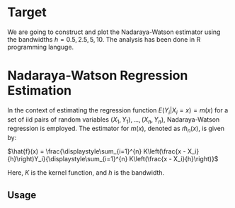 # Target
We are going to construct and
plot the Nadaraya-Watson estimator using the bandwidths $h=0.5, 2.5, 5, 10$. The analysis has been done in R programming languge. 

# Nadaraya-Watson Regression Estimation

In the context of estimating the regression function $E(Y_i | X_i = x) = m(x)$ for a set of iid pairs of random variables $(X_1, Y_1), \ldots, (X_n, Y_n)$, Nadaraya-Watson regression is employed. The estimator for $m(x)$, denoted as $\hat{m}_n(x)$, is given by:


$\hat{f}(x) = \frac{\displaystyle\sum_{i=1}^{n} K\left(\frac{x - X_i}{h}\right)Y_i}{\displaystyle\sum_{i=1}^{n} K\left(\frac{x - X_i}{h}\right)}$


Here, $K$ is the kernel function, and $h$ is the bandwidth.



## Usage

[//]: # (Provide examples or instructions on how to use your project. This could include code snippets, screenshots, or even a link to a live demo.)


